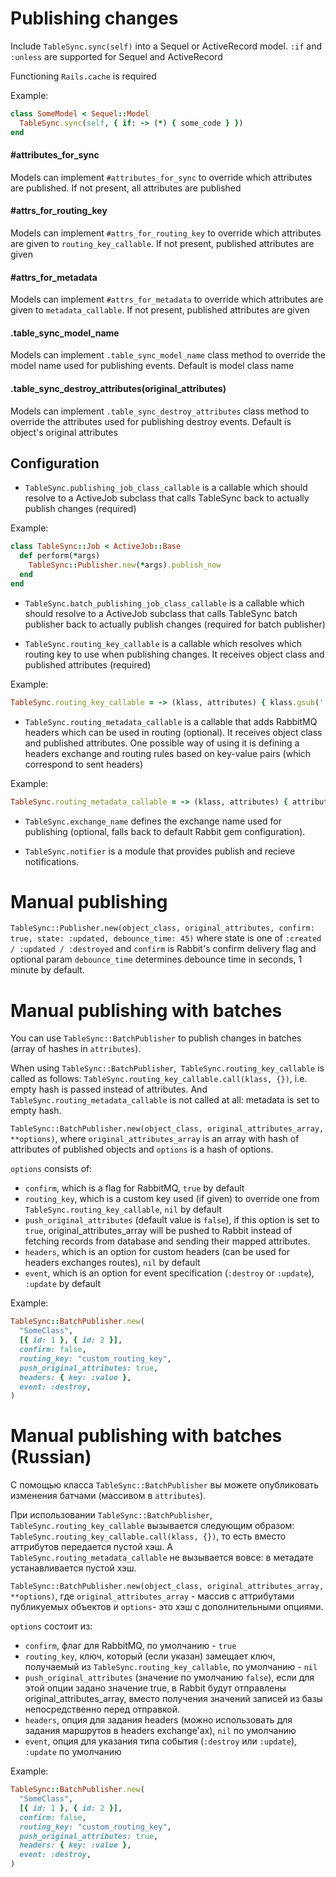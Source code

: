 # Publishing changes

Include `TableSync.sync(self)` into a Sequel or ActiveRecord model. `:if` and `:unless` are supported for Sequel and ActiveRecord

Functioning `Rails.cache` is required

Example:

```ruby
class SomeModel < Sequel::Model
  TableSync.sync(self, { if: -> (*) { some_code } })
end
```

#### #attributes_for_sync

Models can implement `#attributes_for_sync` to override which attributes are published. If not present, all attributes are published

#### #attrs_for_routing_key

Models can implement `#attrs_for_routing_key` to override which attributes are given to `routing_key_callable`. If not present, published attributes are given

#### #attrs_for_metadata

Models can implement `#attrs_for_metadata` to override which attributes are given to `metadata_callable`. If not present, published attributes are given

#### .table_sync_model_name

Models can implement `.table_sync_model_name` class method to override the model name used for publishing events. Default is model class name

#### .table_sync_destroy_attributes(original_attributes)

Models can implement `.table_sync_destroy_attributes` class method to override the attributes used for publishing destroy events. Default is object's original attributes

## Configuration

- `TableSync.publishing_job_class_callable` is a callable which should resolve to a ActiveJob subclass that calls TableSync back to actually publish changes (required)

Example:

```ruby
class TableSync::Job < ActiveJob::Base
  def perform(*args)
    TableSync::Publisher.new(*args).publish_now
  end
end
```

- `TableSync.batch_publishing_job_class_callable` is a callable which should resolve to a ActiveJob subclass that calls TableSync batch publisher back to actually publish changes (required for batch publisher)

- `TableSync.routing_key_callable` is a callable which resolves which routing key to use when publishing changes. It receives object class and published attributes (required)

Example:

```ruby
TableSync.routing_key_callable = -> (klass, attributes) { klass.gsub('::', '_').tableize }
```

- `TableSync.routing_metadata_callable` is a callable that adds RabbitMQ headers which can be used in routing (optional). It receives object class and published attributes. One possible way of using it is defining a headers exchange and routing rules based on key-value pairs (which correspond to sent headers)

Example:

```ruby
TableSync.routing_metadata_callable = -> (klass, attributes) { attributes.slice("project_id") }
```

- `TableSync.exchange_name` defines the exchange name used for publishing (optional, falls back to default Rabbit gem configuration).

- `TableSync.notifier` is a module that provides publish and recieve notifications.

# Manual publishing

`TableSync::Publisher.new(object_class, original_attributes, confirm: true, state: :updated, debounce_time: 45)`
where state is one of `:created / :updated / :destroyed` and `confirm` is Rabbit's confirm delivery flag and optional param `debounce_time` determines debounce time in seconds, 1 minute by default.

# Manual publishing with batches

You can use `TableSync::BatchPublisher` to publish changes in batches (array of hashes in `attributes`).

When using `TableSync::BatchPublisher`,` TableSync.routing_key_callable` is called as follows: `TableSync.routing_key_callable.call(klass, {})`, i.e. empty hash is passed instead of attributes. And `TableSync.routing_metadata_callable` is not called at all: metadata is set to empty hash.

`TableSync::BatchPublisher.new(object_class, original_attributes_array, **options)`, where `original_attributes_array` is an array with hash of attributes of published objects and `options` is a hash of options.

`options` consists of:
- `confirm`, which is a flag for RabbitMQ, `true` by default
- `routing_key`, which is a custom key used (if given) to override one from `TableSync.routing_key_callable`, `nil` by default
- `push_original_attributes` (default value is `false`), if this option is set to `true`,
original_attributes_array will be pushed to Rabbit instead of fetching records from database and sending their mapped attributes.
- `headers`, which is an option for custom headers (can be used for headers exchanges routes), `nil` by default
- `event`, which is an option for event specification (`:destroy` or `:update`), `:update` by default

Example:

```ruby
TableSync::BatchPublisher.new(
  "SomeClass",
  [{ id: 1 }, { id: 2 }],
  confirm: false,
  routing_key: "custom_routing_key",
  push_original_attributes: true,
  headers: { key: :value },
  event: :destroy,
)
```

# Manual publishing with batches (Russian)

С помощью класса `TableSync::BatchPublisher` вы можете опубликовать изменения батчами (массивом в `attributes`).

При использовании `TableSync::BatchPublisher`, `TableSync.routing_key_callable` вызывается следующим образом: `TableSync.routing_key_callable.call(klass, {})`, то есть вместо аттрибутов передается пустой хэш. А `TableSync.routing_metadata_callable` не вызывается вовсе: в метадате устанавливается пустой хэш.

`TableSync::BatchPublisher.new(object_class, original_attributes_array, **options)`, где `original_attributes_array` - массив с аттрибутами публикуемых объектов и `options`- это хэш с дополнительными опциями.

`options` состоит из:
- `confirm`, флаг для RabbitMQ, по умолчанию - `true`
- `routing_key`, ключ, который (если указан) замещает ключ, получаемый из `TableSync.routing_key_callable`, по умолчанию - `nil`
- `push_original_attributes` (значение по умолчанию `false`), если для этой опции задано значение true, в Rabbit будут отправлены original_attributes_array, вместо получения значений записей из базы непосредственно перед отправкой.
- `headers`, опция для задания headers (можно использовать для задания маршрутов в headers exchange'ах), `nil` по умолчанию
- `event`, опция для указания типа события (`:destroy` или `:update`), `:update` по умолчанию

Example:

```ruby
TableSync::BatchPublisher.new(
  "SomeClass",
  [{ id: 1 }, { id: 2 }],
  confirm: false,
  routing_key: "custom_routing_key",
  push_original_attributes: true,
  headers: { key: :value },
  event: :destroy,
)
```
